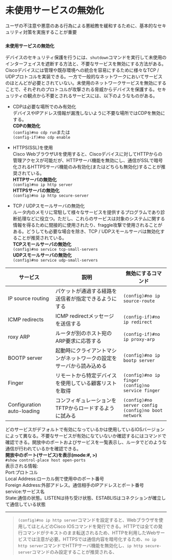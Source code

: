 # 未使用サービスの無効化
ユーザの不注意や悪意のある行為による悪絵教を緩和するために、基本的なセキュリティ対策を実施することが重要

### `未使用サービスの無効化`
デバイスのセキュリティ保護を行うには、`shutdown`コマンドを実行して未使用のインターフェイスを遮断する方法と、不要なサービスを無効にする方法がある。Ciscoデバイスには管理や既存環境への統合を容易にするために様々なTCP / UDPプロトコルを実装できる。一方で一般的なネットワークにおいてサービスのほとんどが必要とされていない。未使用のネットワークサービスを無効にすることで、それぞれのプロトコルが攻撃される脅威からデバイスを保護する。セキュリティの観点から不要とされるサービスには、以下のようなものがある。

- CDPは必要な場所でのみ有効化  
デバイスやIPアドレス情報が漏洩しないように不要な場所ではCDPを無効にする。  
**CDPの無効化**  
`(config)#no cdp run`または  
`(config-if)#no cdp enable`

- HTTPS(SSL)を使用  
Cisco WebブラウザUIを使用すると、Ciscoデバイスに対してHTTPからの管理アクセスが可能だが、HTTPサーバ機能を無効にし、通信がSSLで暗号化されるHTTPSサーバ機能のみ有効化(またはどちらも無効化)することが推奨されている。  
**HTTPサーバの無効化**  
`(config)#no ip http server`  
**HTTPSサーバの無効化**  
`(config)#no ip http secure-server`

- TCP / UDPスモールサーバの無効化  
ルータ内のメモリに常駐して様々なサービスを提供するプログラムであり診断処理などに役立つ。ただし、これらのサービスは対象のシステムに関する情報を得るために間接的に使用されたり、fraggle攻撃で使用されることがある。どうしても必要な場合を除き、TCP / UDPスモールサーバは無効化することが推奨されている。  
**TCPスモールサーバの無効化**  
`(config)#no service tcp-small-servers`  
**UDPスモールサーバの無効化**  
`(config)#no service udp-small-servers`

|サービス                   |説明                                                     |無効にするコマンド|
|--------------------------|--------------------------------------------------------|---------------|
|IP source routing         |パケットが通過する経路を送信者が指定できるようにする             |`(config)#no ip source-route`|
|ICMP redirects            |ICMP redirectメッセージを送信する                           |`(config-if)#no ip redirect`|
|roxy ARP                  |ルータが別のホスト宛のARP要求に応答する                        |`(config-if)#no ip proxy-arp`|
|BOOTP server              |起動時にクライアントマシンがネットワークの設定をサーバから読み込める|`(config)#no ip bootp server`|
|Finger                    |リモートから特定デバイスを使用している顧客リストを取得            |`(config)#no ip finger`</br>`(config)no service finger`|
|Configuration auto-loading|コンフィギュレーションをTFTPからロードするように試みる            |`(config)#no server config`</br>`(config)no boot network`|

どのサービスがデフォルトで有効になっているかは使用しているIOSバージョンによって異なる。不要なサービスが有効になていないか確認するにはコマンドで確認できる。開放中のポートおよびサービスを一覧表示し、ルータでどのような通信が行われているかを確認できる。  
**開放中のポート(サービス)を表示(mode:#, >)**  
`#show control-place host open-ports`  
表示される情報:  
Port:プロトコル  
Local Address:ローカル側で使用中のポート番号  
Foreign Address:外部アドレス。通信相手のIPアドレスとポート番号  
service:サービス名  
State:通信の状態。LISTENは待ち受け状態、ESTABLISはコネクションが確立して通信している状態

---
> `(config)#no ip http server`コマンドを設定すると、Webブラウザを使用してほとんどのCisco IOSコマンドを発行できる。HTTPでは全ての発行コマンドがテキストのまま転送されるため、HTTPを利用したWebサービスでは注意が必要。HTTPSでは通信内容を暗号化するため、`no ip http server`コマンドでHTTPサーバ機能を無効化し、`ip http secure-server`コマンドのみ設定することが推奨される、
